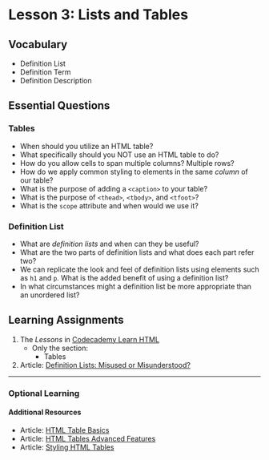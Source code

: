 # Lesson 3: Lists and Tables

## Vocabulary
* Definition List
* Definition Term
* Definition Description

## Essential Questions
### Tables
* When should you utilize an HTML table?
* What specifically should you NOT use an HTML table to do?
* How do you allow cells to span multiple columns? Multiple rows?
* How do we apply common styling to elements in the same _column_ of our table?
* What is the purpose of adding a `<caption>` to your table?
* What is the purpose of `<thead>`, `<tbody>`, and `<tfoot>`?
* What is the `scope` attribute and when would we use it?

### Definition List
* What are _definition lists_ and when can they be useful?
* What are the two parts of definition lists and what does each part refer two?
* We can replicate the look and feel of definition lists using elements such as `h1` and `p`. What is the added benefit of using a definition list?
* In what circumstances might a definition list be more appropriate than an unordered list?

## Learning Assignments
1. The *Lessons* in [Codecademy Learn HTML](https://www.codecademy.com/learn/learn-html) 
   * Only the section:
      * Tables
2. Article: [Definition Lists: Misused or Misunderstood?](http://maxdesign.com.au/articles/definition/)


___

### Optional Learning

#### Additional Resources
* Article: [HTML Table Basics](https://developer.mozilla.org/en-US/docs/Learn/HTML/Tables/Basics)
* Article: [HTML Tables Advanced Features](https://developer.mozilla.org/en-US/docs/Learn/HTML/Tables/Advanced)
* Article: [Styling HTML Tables](https://developer.mozilla.org/en-US/docs/Learn/CSS/Building_blocks/Styling_tables)
